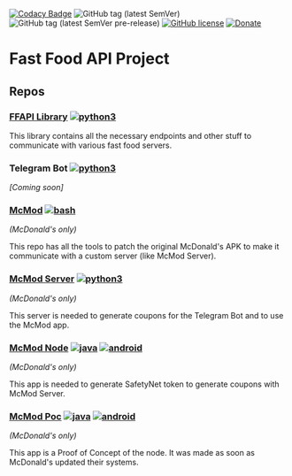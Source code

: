 [![Codacy Badge](https://api.codacy.com/project/badge/Grade/ab6d5294a943426bbba4919ac7d6d5e7)](https://www.codacy.com/manual/giacomoferretti/ffapi-project?utm_source=github.com&amp;utm_medium=referral&amp;utm_content=giacomoferretti/ffapi-project&amp;utm_campaign=Badge_Grade)
![GitHub tag (latest SemVer)](https://img.shields.io/github/tag/giacomoferretti/ffapi-project.svg?color=blue&label=Stable)
![GitHub tag (latest SemVer pre-release)](https://img.shields.io/github/tag-pre/giacomoferretti/ffapi-project.svg?label=Testing)
[![GitHub license](https://img.shields.io/github/license/giacomoferretti/ffapi-project.svg?color=informational)](https://github.com/giacomoferretti/ffapi-project/blob/master/LICENSE)
[![Donate](https://img.shields.io/badge/Donate-Paypal-blue.svg)](https://www.paypal.com/cgi-bin/webscr?cmd=_s-xclick&hosted_button_id=VN66MND8DYCGE&source=url)

[bash]: https://img.shields.io/badge/Language-Bash-brightgreen "Bash"
[java]: https://img.shields.io/badge/Language-Java-red "Java"
[android]: https://img.shields.io/badge/Language-Android-brightgreen "Android"
[python3]: https://img.shields.io/badge/Language-Python_3-blue "Python 3"

# Fast Food API Project

## Repos

### [FFAPI Library](ffapi) [![python3]](#)
This library contains all the necessary endpoints and other stuff to communicate
with various fast food servers.

### Telegram Bot [![python3]](#)
*\[Coming soon\]*

### [McMod](mcmod) [![bash]](#)
*(McDonald's only)*

This repo has all the tools to patch the original McDonald's APK to make it
communicate with a custom server (like McMod Server).

### [McMod Server](mcmod-server) [![python3]](#)
*(McDonald's only)*

This server is needed to generate coupons for the Telegram Bot and to use the
McMod app.

### [McMod Node](mcmod-node) [![java]](#) [![android]](#)
*(McDonald's only)*

This app is needed to generate SafetyNet token to generate coupons with McMod Server.

### [McMod Poc](mcmod-poc) [![java]](#) [![android]](#)
*(McDonald's only)*

This app is a Proof of Concept of the node. It was made as soon as McDonald's
updated their systems.
